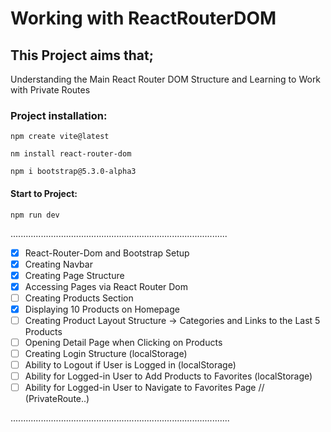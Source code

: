 # Working with ReactRouterDOM

## This Project aims that;
Understanding the Main React Router DOM Structure and Learning to Work with Private Routes


### Project installation:
````
npm create vite@latest

nm install react-router-dom

npm i bootstrap@5.3.0-alpha3
````

#### Start to Project:
````
npm run dev
````

......................................................................................
-[x] React-Router-Dom and Bootstrap Setup
-[x] Creating Navbar
-[x] Creating Page Structure
-[x] Accessing Pages via React Router Dom
-[ ] Creating Products Section
-[x] Displaying 10 Products on Homepage
-[ ] Creating Product Layout Structure -> Categories and Links to the Last 5 Products
-[ ] Opening Detail Page when Clicking on Products
-[ ] Creating Login Structure (localStorage)
-[ ] Ability to Logout if User is Logged in (localStorage)
-[ ] Ability for Logged-in User to Add Products to Favorites (localStorage)
-[ ] Ability for Logged-in User to Navigate to Favorites Page // (PrivateRoute..)

.......................................................................................
